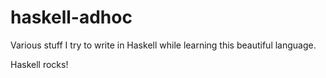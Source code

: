 # haskell-adhoc

Various stuff I try to write in Haskell while learning this
beautiful language.

Haskell rocks!

